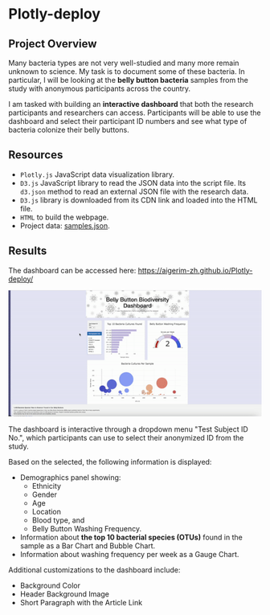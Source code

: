 # Plotly-deploy

## Project Overview

Many bacteria types are not very well-studied and many more remain unknown to science. My task is to document some of these bacteria. In particular, I will be looking at the **belly button bacteria** samples from the study with anonymous participants across the country. 

I am tasked with building an **interactive dashboard** that both the research participants and researchers can access. Participants will be able to use the dashboard and select their participant ID numbers and see what type of bacteria colonize their belly buttons.

## Resources
- ```Plotly.js``` JavaScript data visualization library. 
- ```D3.js``` JavaScript library to read the JSON data into the script file. Its ```d3.json``` method to read an external JSON file with the research data.
- ```D3.js``` library is downloaded from its CDN link and loaded into the HTML file. 
- ```HTML``` to build the webpage.
- Project data: [samples.json](https://github.com/Aigerim-Zh/Plotly-deploy#:~:text=3%20hours%20ago-,samples.json,-JSON%20data).

## Results

The dashboard can be accessed here: https://aigerim-zh.github.io/Plotly-deploy/

![](https://github.com/Aigerim-Zh/Plotly-deploy/blob/main/dashboard.gif)

The dashboard is interactive through a dropdown menu "Test Subject ID No.", which participants can use to select their anonymized ID from the study.

Based on the selected, the following information is displayed:
- Demographics panel showing:
    - Ethnicity
    - Gender
    - Age
    - Location
    - Blood type, and 
    - Belly Button Washing Frequency.
- Information about **the top 10 bacterial species (OTUs)** found in the sample as a Bar Chart and Bubble Chart.
- Information about washing frequency per week as a Gauge Chart.

Additional customizations to the dashboard include:
* Background Color
* Header Background Image
* Short Paragraph with the Article Link
